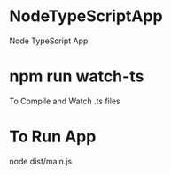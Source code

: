 # NodeTypeScriptApp
Node TypeScript App

# npm run watch-ts
To Compile and Watch .ts files

# To Run App

node dist/main.js
